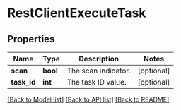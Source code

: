 # RestClientExecuteTask

## Properties
Name | Type | Description | Notes
------------ | ------------- | ------------- | -------------
**scan** | **bool** | The scan indicator. | [optional] 
**task_id** | **int** | The task ID value. | [optional] 

[[Back to Model list]](../../README.md#documentation-for-models) [[Back to API list]](../../README.md#documentation-for-api-endpoints) [[Back to README]](../../README.md)

